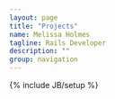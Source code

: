 ```yaml
---
layout: page
title: "Projects"
name: Melissa Holmes
tagline: Rails Developer
description: ""
group: navigation
---
```

{% include JB/setup %}
